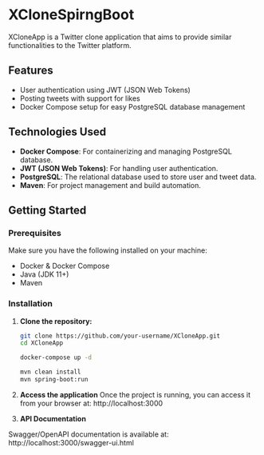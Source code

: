 # XCloneSpirngBoot

XCloneApp is a Twitter clone application that aims to provide similar functionalities to the Twitter platform.

## Features
- User authentication using JWT (JSON Web Tokens)
- Posting tweets with support for likes
- Docker Compose setup for easy PostgreSQL database management

## Technologies Used
- **Docker Compose**: For containerizing and managing PostgreSQL database.
- **JWT (JSON Web Tokens)**: For handling user authentication.
- **PostgreSQL**: The relational database used to store user and tweet data.
- **Maven**: For project management and build automation.

## Getting Started

### Prerequisites
Make sure you have the following installed on your machine:
- Docker & Docker Compose
- Java (JDK 11+)
- Maven

### Installation

1. **Clone the repository:**

   ```bash
   git clone https://github.com/your-username/XCloneApp.git
   cd XCloneApp
   ```
   ```bash
   docker-compose up -d
   ```
   ```bash
   mvn clean install
   mvn spring-boot:run
   ```
   
2. **Access the application**
Once the project is running, you can access it from your browser at:
  http://localhost:3000

3. **API Documentation**

Swagger/OpenAPI documentation is available at:
  http://localhost:3000/swagger-ui.html



   


